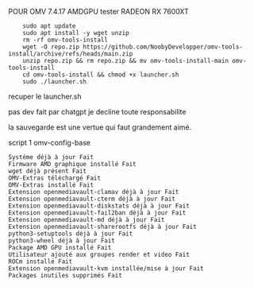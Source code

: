 
POUR OMV 7.4.17 AMDGPU tester RADEON RX 7600XT

        sudo apt update 
        sudo apt install -y wget unzip 
        rm -rf omv-tools-install 
        wget -O repo.zip https://github.com/NoobyDevelopper/omv-tools-install/archive/refs/heads/main.zip
        unzip repo.zip && rm repo.zip && mv omv-tools-install-main omv-tools-install 
        cd omv-tools-install && chmod +x launcher.sh 
        sudo ./launcher.sh


recuper le launcher.sh

pas dev fait par chatgpt je decline toute responsabilite

la sauvegarde est une vertue qui faut grandement aimé.

script 1 omv-config-base

    Système déjà à jour Fait
    Firmware AMD graphique installé Fait
    wget déjà présent Fait
    OMV-Extras téléchargé Fait
    OMV-Extras installé Fait
    Extension openmediavault-clamav déjà à jour Fait
    Extension openmediavault-cterm déjà à jour Fait
    Extension openmediavault-diskstats déjà à jour Fait
    Extension openmediavault-fail2ban déjà à jour Fait
    Extension openmediavault-md déjà à jour Fait
    Extension openmediavault-sharerootfs déjà à jour Fait
    python3-setuptools déjà à jour Fait
    python3-wheel déjà à jour Fait
    Package AMD GPU installé Fait
    Utilisateur ajouté aux groupes render et video Fait
    ROCm installé Fait
    Extension openmediavault-kvm installée/mise à jour Fait
    Packages inutiles supprimés Fait
